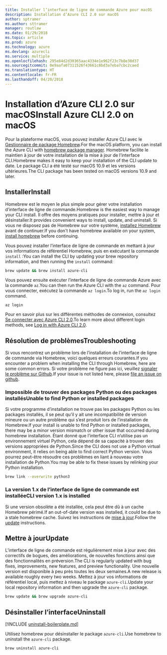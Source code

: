 ```yaml
---
title: Installer l’interface de ligne de commande Azure pour macOS
description: Installation d’Azure CLI 2.0 sur macOS
author: sptramer
ms.author: sttramer
manager: routlaw
ms.date: 01/29/2018
ms.topic: article
ms.prod: azure
ms.technology: azure
ms.devlang: azurecli
ms.service: multiple
ms.openlocfilehash: 295e84d2d30365aac4334e1e962f23c7b8e38d37
ms.sourcegitcommit: 0e9aafa07311526f43661c8bd3a7eba7cbc2caed
ms.translationtype: HT
ms.contentlocale: fr-FR
ms.lasthandoff: 04/20/2018
---
```

# <a name="install-azure-cli-20-on-macos"></a><span data-ttu-id="de24c-103">Installation d’Azure CLI 2.0 sur macOS</span><span class="sxs-lookup"><span data-stu-id="de24c-103">Install Azure CLI 2.0 on macOS</span></span>

<span data-ttu-id="de24c-104">Pour la plateforme macOS, vous pouvez installer Azure CLI avec le [Gestionnaire de package Homebrew](http://brew.sh).</span><span class="sxs-lookup"><span data-stu-id="de24c-104">For the macOS platform, you can install the Azure CLI with [homebrew package manager](http://brew.sh).</span></span> <span data-ttu-id="de24c-105">Homebrew facilite le maintien à jour de votre installation de la mise à jour de l’interface CLI.</span><span class="sxs-lookup"><span data-stu-id="de24c-105">Homebrew makes it easy to keep your installation of the CLI update to date.</span></span> <span data-ttu-id="de24c-106">Le package CLI a été testé sur macOS 10.9 et les versions ultérieures.</span><span class="sxs-lookup"><span data-stu-id="de24c-106">The CLI package has been tested on macOS versions 10.9 and later.</span></span>

## <a name="install"></a><span data-ttu-id="de24c-107">Installer</span><span class="sxs-lookup"><span data-stu-id="de24c-107">Install</span></span>

<span data-ttu-id="de24c-108">Homebrew est le moyen le plus simple pour gérer votre installation d’interface de ligne de commande.</span><span class="sxs-lookup"><span data-stu-id="de24c-108">Homebrew is the easiest way to manage your CLI install.</span></span> <span data-ttu-id="de24c-109">Il offre des moyens pratiques pour installer, mettre à jour et désinstaller.</span><span class="sxs-lookup"><span data-stu-id="de24c-109">It provides convenient ways to install, update, and uninstall.</span></span>
<span data-ttu-id="de24c-110">Si vous ne disposez pas de Homebrew sur votre système, [installez Homebrew](https://docs.brew.sh/Installation.html) avant de continuer.</span><span class="sxs-lookup"><span data-stu-id="de24c-110">If you don't have homebrew available on your system, [install homebrew](https://docs.brew.sh/Installation.html) before continuing.</span></span>

<span data-ttu-id="de24c-111">Vous pouvez installer l’interface de ligne de commande en mettant à jour vos informations de référentiel Homebrew, puis en exécutant la commande `install` :</span><span class="sxs-lookup"><span data-stu-id="de24c-111">You can install the CLI by updating your brew repository information, and then running the `install` command:</span></span>

```bash
brew update && brew install azure-cli
```

<span data-ttu-id="de24c-112">Vous pouvez ensuite exécuter l’interface de ligne de commande Azure avec la commande `az`.</span><span class="sxs-lookup"><span data-stu-id="de24c-112">You can then run the Azure CLI with the `az` command.</span></span> <span data-ttu-id="de24c-113">Pour vous connecter, exécutez la commande `az login`.</span><span class="sxs-lookup"><span data-stu-id="de24c-113">To log in, run the `az login` command.</span></span>

```azurecli
az login
```

<span data-ttu-id="de24c-114">Pour en savoir plus sur les différentes méthodes de connexion, consultez [Se connecter avec Azure CLI 2.0](authenticate-azure-cli.md).</span><span class="sxs-lookup"><span data-stu-id="de24c-114">To learn more about different login methods, see [Log in with Azure CLI 2.0](authenticate-azure-cli.md).</span></span>

## <a name="troubleshooting"></a><span data-ttu-id="de24c-115">Résolution de problèmes</span><span class="sxs-lookup"><span data-stu-id="de24c-115">Troubleshooting</span></span>

<span data-ttu-id="de24c-116">Si vous rencontrez un problème lors de l’installation de l’interface de ligne de commande via Homebrew, voici quelques erreurs courantes.</span><span class="sxs-lookup"><span data-stu-id="de24c-116">If you encounter a problem when installing the CLI through Homebrew, here are some common errors.</span></span> <span data-ttu-id="de24c-117">Si votre problème ne figure pas ici, veuillez [signaler le problème sur Github](https://github.com/Azure/azure-cli/issues).</span><span class="sxs-lookup"><span data-stu-id="de24c-117">If your issue is not listed here, please [file an issue on github](https://github.com/Azure/azure-cli/issues).</span></span>

### <a name="unable-to-find-python-or-installed-packages"></a><span data-ttu-id="de24c-118">Impossible de trouver des packages Python ou des packages installés</span><span class="sxs-lookup"><span data-stu-id="de24c-118">Unable to find Python or installed packages</span></span>

<span data-ttu-id="de24c-119">Si votre programme d’installation ne trouve pas les packages Python ou les packages installés, il se peut qu’il y ait une incompatibilité de version mineure ou un autre problème qui s’est produit lors de l’installation de Homebrew.</span><span class="sxs-lookup"><span data-stu-id="de24c-119">If your install is unable to find Python or installed packages, there may be a minor version mismatch or other issue that occurred during homebrew installation.</span></span> <span data-ttu-id="de24c-120">Étant donné que l’interface CLI n’utilise pas un environnement virtuel Python, cela dépend de sa capacité à trouver des versions appropriées de Python.</span><span class="sxs-lookup"><span data-stu-id="de24c-120">Since the CLI does not use a Python virtual environment, it relies on being able to find correct Python version.</span></span> <span data-ttu-id="de24c-121">Vous pourrez peut-être résoudre ces problèmes en liant à nouveau votre installation de Python.</span><span class="sxs-lookup"><span data-stu-id="de24c-121">You may be able to fix these issues by relinking your Python installation.</span></span>

```bash
brew link --overwrite python3
```

### <a name="cli-version-1x-is-installed"></a><span data-ttu-id="de24c-122">La version 1.x de l’interface de ligne de commande est installée</span><span class="sxs-lookup"><span data-stu-id="de24c-122">CLI version 1.x is installed</span></span>

<span data-ttu-id="de24c-123">Si une version obsolète a été installée, cela peut être dû à un cache Homebrew périmé.</span><span class="sxs-lookup"><span data-stu-id="de24c-123">If an out-of-date version was installed, it could be due to a stale homebrew cache.</span></span> <span data-ttu-id="de24c-124">Suivez les instructions de [mise à jour](#Update).</span><span class="sxs-lookup"><span data-stu-id="de24c-124">Follow the [update](#Update) instructions.</span></span>

## <a name="update"></a><span data-ttu-id="de24c-125">Mettre à jour</span><span class="sxs-lookup"><span data-stu-id="de24c-125">Update</span></span>

<span data-ttu-id="de24c-126">L’interface de ligne de commande est régulièrement mise à jour avec des correctifs de bogues, des améliorations, de nouvelles fonctions ainsi que des fonctionnalités en préversion.</span><span class="sxs-lookup"><span data-stu-id="de24c-126">The CLI is regularly updated with bug fixes, improvements, new features, and preview functionality.</span></span> <span data-ttu-id="de24c-127">Une nouvelle version est disponible à peu près toutes les deux semaines.</span><span class="sxs-lookup"><span data-stu-id="de24c-127">A new release is available roughly every two weeks.</span></span> <span data-ttu-id="de24c-128">Mettez à jour vos informations de référentiel local, puis mettez à niveau le package `azure-cli`.</span><span class="sxs-lookup"><span data-stu-id="de24c-128">Update your local repository information and then upgrade the `azure-cli` package.</span></span>

```bash
brew update && brew upgrade azure-cli
```

## <a name="uninstall"></a><span data-ttu-id="de24c-129">Désinstaller l’interface</span><span class="sxs-lookup"><span data-stu-id="de24c-129">Uninstall</span></span>

[!INCLUDE [uninstall-boilerplate.md](includes/uninstall-boilerplate.md)]

<span data-ttu-id="de24c-130">Utilisez homebrew pour désinstaller le package `azure-cli`.</span><span class="sxs-lookup"><span data-stu-id="de24c-130">Use homebrew to uninstall the `azure-cli` package.</span></span>

```bash
brew uninstall azure-cli
```
